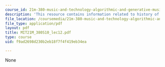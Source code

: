 ```yaml
---
course_id: 21m-380-music-and-technology-algorithmic-and-generative-music-spring-2010
description: 'This resource contains information related to history of Iannis Xenakis.  '
file_location: /coursemedia/21m-380-music-and-technology-algorithmic-and-generative-music-spring-2010/f9ad2698d230b2eb18f7f4f419eb34ea_MIT21M_380S10_lec12.pdf
file_type: application/pdf
layout: pdf
title: MIT21M_380S10_lec12.pdf
type: course
uid: f9ad2698d230b2eb18f7f4f419eb34ea

---
```

None